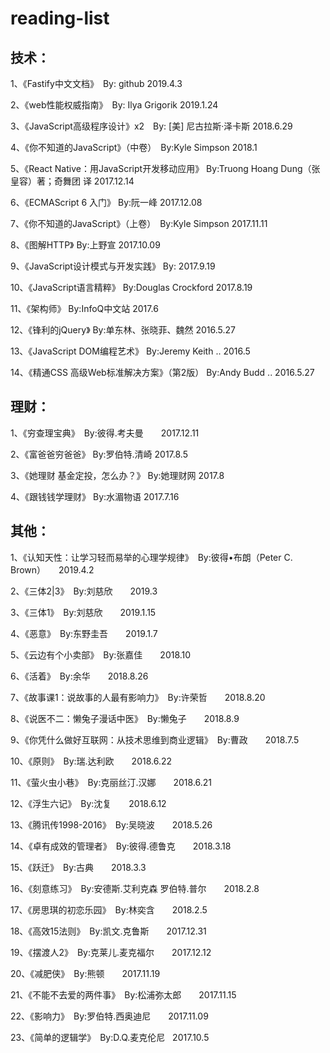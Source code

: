 # reading-list

## 技术：

1、《Fastify中文文档》　By: github    2019.4.3

2、《web性能权威指南》　By: Ilya Grigorik    2019.1.24

3、《JavaScript高级程序设计》x2　By: [美] 尼古拉斯·泽卡斯   2018.6.29

4、《你不知道的JavaScript》（中卷）　By:Kyle Simpson  2018.1

5、《React Native：用JavaScript开发移动应用》 By:Truong Hoang Dung（张皇容）著；奇舞团 译  2017.12.14

6、《ECMAScript 6 入门》 By:阮一峰  2017.12.08

7、《你不知道的JavaScript》（上卷）　By:Kyle Simpson  2017.11.11

8、《图解HTTP》 By:上野宣  2017.10.09

9、《JavaScript设计模式与开发实践》 By:  2017.9.19

10、《JavaScript语言精粹》 By:Douglas Crockford  2017.8.19

11、《架构师》 By:InfoQ中文站  2017.6

12、《锋利的jQuery》 By:单东林、张晓菲、魏然   2016.5.27

13、《JavaScript DOM编程艺术》 By:Jeremy Keith ..   2016.5

14、《精通CSS 高级Web标准解决方案》（第2版） By:Andy Budd ..  2016.5.27


## 理财：

1、《穷查理宝典》　By:彼得.考夫曼　　2017.12.11

2、《富爸爸穷爸爸》 By:罗伯特.清崎   2017.8.5

3、《她理财 基金定投，怎么办？》 By:她理财网   2017.8

4、《跟钱钱学理财》 By:水湄物语   2017.7.16


## 其他：

1、《认知天性：让学习轻而易举的心理学规律》　By:彼得•布朗（Peter C. Brown）　　2019.4.2

2、《三体2|3》　By:刘慈欣　　2019.3

3、《三体1》　By:刘慈欣　　2019.1.15

4、《恶意》　By:东野圭吾　　2019.1.7

5、《云边有个小卖部》　By:张嘉佳　　2018.10

6、《活着》　By:余华　　2018.8.26

7、《故事课1：说故事的人最有影响力》　By:许荣哲　　2018.8.20

8、《说医不二：懒兔子漫话中医》　By:懒兔子　　2018.8.9

9、《你凭什么做好互联网：从技术思维到商业逻辑》　By:曹政　　2018.7.5

10、《原则》　By:瑞.达利欧　　2018.6.22

11、《萤火虫小巷》　By:克丽丝汀.汉娜　　2018.6.21

12、《浮生六记》　By:沈复　　2018.6.12

13、《腾讯传1998-2016》　By:吴晓波　　2018.5.26

14、《卓有成效的管理者》　By:彼得.德鲁克　　2018.3.18

15、《跃迁》　By:古典　　2018.3.3

16、《刻意练习》　By:安德斯.艾利克森 罗伯特.普尔　　2018.2.8

17、《房思琪的初恋乐园》　By:林奕含　　2018.2.5

18、《高效15法则》　By:凯文.克鲁斯　　2017.12.31

19、《摆渡人2》　By:克莱儿.麦克福尔　　2017.12.12

20、《减肥侠》　By:熊顿　　2017.11.19

21、《不能不去爱的两件事》　By:松浦弥太郎　　2017.11.15

22、《影响力》　By:罗伯特.西奥迪尼　　2017.11.09

23、《简单的逻辑学》　By:D.Q.麦克伦尼   2017.10.5
